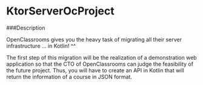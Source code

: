 # KtorServerOcProject

###Description

OpenClassrooms gives you the heavy task of migrating all their server infrastructure ... in Kotlin! ^^

The first step of this migration will be the realization of a demonstration web application so that the CTO of OpenClassrooms can judge the feasibility of the future project. Thus, you will have to create an API in Kotlin that will return the information of a course in JSON format.
